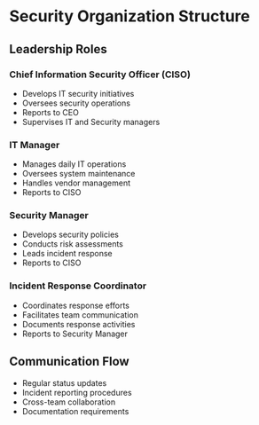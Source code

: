# Security Organization Structure

## Leadership Roles

### Chief Information Security Officer (CISO)
- Develops IT security initiatives
- Oversees security operations
- Reports to CEO
- Supervises IT and Security managers

### IT Manager
- Manages daily IT operations
- Oversees system maintenance
- Handles vendor management
- Reports to CISO

### Security Manager
- Develops security policies
- Conducts risk assessments
- Leads incident response
- Reports to CISO

### Incident Response Coordinator
- Coordinates response efforts
- Facilitates team communication
- Documents response activities
- Reports to Security Manager

## Communication Flow
- Regular status updates
- Incident reporting procedures
- Cross-team collaboration
- Documentation requirements